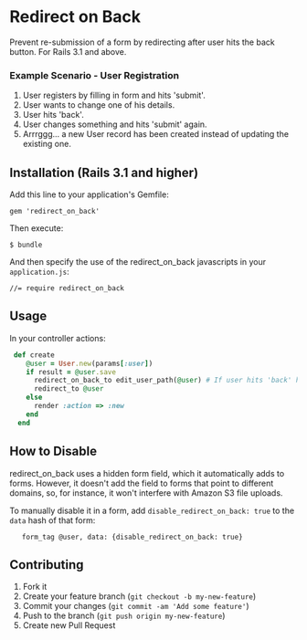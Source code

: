 # Redirect on Back

Prevent re-submission of a form by redirecting after user hits the back button. For Rails 3.1 and above.

### Example Scenario - User Registration

1. User registers by filling in form and hits 'submit'.
2. User wants to change one of his details.
3. User hits 'back'.
4. User changes something and hits 'submit' again.
5. Arrrggg... a new User record has been created instead of updating the existing one.

## Installation (Rails 3.1 and higher)

Add this line to your application's Gemfile:

    gem 'redirect_on_back'

Then execute:

    $ bundle


And then specify the use of the redirect_on_back
javascripts in your `application.js`:

    //= require redirect_on_back

## Usage

In your controller actions:

```ruby
 def create
    @user = User.new(params[:user])
    if result = @user.save
      redirect_on_back_to edit_user_path(@user) # If user hits 'back' he'll be redirected to edit_user_path
      redirect_to @user
    else
      render :action => :new
    end
  end
```

## How to Disable

redirect_on_back uses a hidden form field, which it automatically adds to forms.
However, it doesn't add the field to forms that point to different domains, so, for instance, it won't interfere with Amazon S3 file uploads.

To manually disable it in a form, add `disable_redirect_on_back: true` to the `data` hash of that form:

```erb
   form_tag @user, data: {disable_redirect_on_back: true}
```

## Contributing

1. Fork it
2. Create your feature branch (`git checkout -b my-new-feature`)
3. Commit your changes (`git commit -am 'Add some feature'`)
4. Push to the branch (`git push origin my-new-feature`)
5. Create new Pull Request
